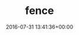 ---
title:		"fence"
type:		"photos"
mediatype:		"upload"
location:		"TBC"
date:		"2016-07-31 13:41:36+00:00"
album:		"experimental"
filename:		"fence.md"
series:		""
cl_public_id:		"experimental/fence"
cl_version:		1497004539
format:		"tiff"
bytes:		4189360
width:		961
height:		1440
colours:
- "#B0BCBC"
- "#C2CBC7"
- "#323838"
- "#171B27"
- "#2A2B31"
- "#1C2830"
- "#32312E"
- "#22351A"
- "#333D1F"
- "#626C64"
- "#5F6D70"
- "#122806"
- "#233507"
- "#6A6D5F"
- "#526038"
- "#20302C"
- "#455B69"
- "#312D1D"
- "#040715"
- "#5B5D69"
exposure_mode:		"Auto"
program:		"Aperture-priority AE"
aperture:		"8.0"
focal_length:		"16.0 mm"
iso:		"200"
shutter_speed:		"1/1000"
metering:		"Multi-segment"
flash:		"Off, Did not fire"
white_balance:		"Custom"
colour_temp:		"4300"
has_crop:		"false"
orientation:		"Horizontal (normal)"
camera_model:		"NIKON D800"
lens_info:		"16mm f/2.8"
artist:		"No artist info"
x_resolution:		"300"
y_resolution:		"300"
---